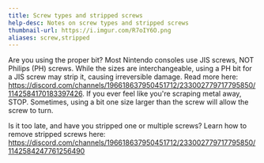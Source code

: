 ```yaml
---
title: Screw types and stripped screws
help-desc: Notes on screw types and stripped screws
thumbnail-url: https://i.imgur.com/R7oIY6O.png
aliases: screw,stripped
---
```


Are you using the proper bit? Most Nintendo consoles use JIS screws, NOT Philips (PH) screws. While the sizes are interchangeable, using a PH bit for a JIS screw may strip it, causing irreversible damage. Read more here: https://discord.com/channels/196618637950451712/233002779717795850/1142584170183397426. If you ever feel like you're scraping metal away, STOP. Sometimes, using a bit one size larger than the screw will allow the screw to turn.

Is it too late, and have you stripped one or multiple screws? Learn how to remove stripped screws here: https://discord.com/channels/196618637950451712/233002779717795850/1142584247761256490